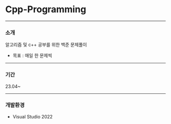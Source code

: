 # Cpp-Programming
----
### 소개
알고리즘 및 c++ 공부를 위한 백준 문제풀이
* 목표 : 매일 한 문제씩
----
### 기간
23.04~

----
### 개발환경
* Visual Studio 2022
